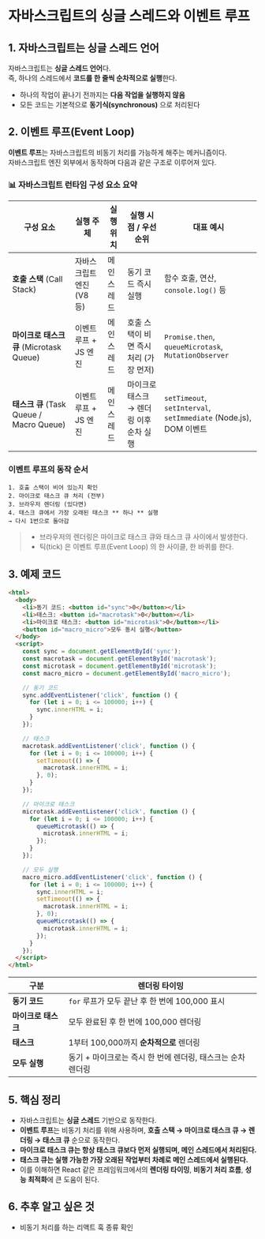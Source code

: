 # 자바스크립트의 싱글 스레드와 이벤트 루프

## 1. 자바스크립트는 싱글 스레드 언어

자바스크립트는 **싱글 스레드 언어**다.  
즉, 하나의 스레드에서 **코드를 한 줄씩 순차적으로 실행**한다.

- 하나의 작업이 끝나기 전까지는 **다음 작업을 실행하지 않음**
- 모든 코드는 기본적으로 **동기식(synchronous)** 으로 처리된다

## 2. 이벤트 루프(Event Loop)

**이벤트 루프**는 자바스크립트의 비동기 처리를 가능하게 해주는 메커니즘이다.  
자바스크립트 엔진 외부에서 동작하며 다음과 같은 구조로 이루어져 있다.

### 📊 자바스크립트 런타임 구성 요소 요약

| 구성 요소                                | 실행 주체                 | 실행 위치   | 실행 시점 / 우선순위                    | 대표 예시                                                         |
| ---------------------------------------- | ------------------------- | ----------- | --------------------------------------- | ----------------------------------------------------------------- |
| **호출 스택** (Call Stack)               | 자바스크립트 엔진 (V8 등) | 메인 스레드 | 동기 코드 즉시 실행                     | 함수 호출, 연산, `console.log()` 등                               |
| **마이크로 태스크 큐** (Microtask Queue) | 이벤트 루프 + JS 엔진     | 메인 스레드 | 호출 스택이 비면 즉시 처리 (가장 먼저)  | `Promise.then`, `queueMicrotask`, `MutationObserver`              |
| **태스크 큐** (Task Queue / Macro Queue) | 이벤트 루프 + JS 엔진     | 메인 스레드 | 마이크로 태스크 → 렌더링 이후 순차 실행 | `setTimeout`, `setInterval`, `setImmediate` (Node.js), DOM 이벤트 |

### 이벤트 루프의 동작 순서

```
1. 호출 스택이 비어 있는지 확인
2. 마이크로 태스크 큐 처리 (전부)
3. 브라우저 렌더링 (있다면)
4. 태스크 큐에서 가장 오래된 태스크 ** 하나 ** 실행
→ 다시 1번으로 돌아감
```

> - 브라우저의 렌더링은 마이크로 태스크 큐와 태스크 큐 사이에서 발생한다.
> - 틱(tick) 은 이벤트 루프(Event Loop) 의 한 사이클, 한 바퀴를 한다.

## 3. 예제 코드

```html
<html>
  <body>
    <li>동기 코드: <button id="sync">0</button></li>
    <li>태스크: <button id="macrotask">0</button></li>
    <li>마이크로 태스크: <button id="microtask">0</button></li>
    <button id="macro_micro">모두 동시 실행</button>
  </body>
  <script>
    const sync = document.getElementById('sync');
    const macrotask = document.getElementById('macrotask');
    const microtask = document.getElementById('microtask');
    const macro_micro = document.getElementById('macro_micro');

    // 동기 코드
    sync.addEventListener('click', function () {
      for (let i = 0; i <= 100000; i++) {
        sync.innerHTML = i;
      }
    });

    // 태스크
    macrotask.addEventListener('click', function () {
      for (let i = 0; i <= 100000; i++) {
        setTimeout(() => {
          macrotask.innerHTML = i;
        }, 0);
      }
    });

    // 마이크로 태스크
    microtask.addEventListener('click', function () {
      for (let i = 0; i <= 100000; i++) {
        queueMicrotask(() => {
          microtask.innerHTML = i;
        });
      }
    });

    // 모두 실행
    macro_micro.addEventListener('click', function () {
      for (let i = 0; i <= 100000; i++) {
        sync.innerHTML = i;
        setTimeout(() => {
          macrotask.innerHTML = i;
        }, 0);
        queueMicrotask(() => {
          microtask.innerHTML = i;
        });
      }
    });
  </script>
</html>
```

| 구분                | 렌더링 타이밍                                               |
| ------------------- | ----------------------------------------------------------- |
| **동기 코드**       | `for` 루프가 모두 끝난 후 한 번에 100,000 표시              |
| **마이크로 태스크** | 모두 완료된 후 한 번에 100,000 렌더링                       |
| **태스크**          | 1부터 100,000까지 **순차적으로** 렌더링                     |
| **모두 실행**       | 동기 + 마이크로는 즉시 한 번에 렌더링, 태스크는 순차 렌더링 |

## 5. 핵심 정리

- 자바스크립트는 **싱글 스레드** 기반으로 동작한다.
- **이벤트 루프**는 비동기 처리를 위해 사용하며, **호출 스택 → 마이크로 태스크 큐 → 렌더링 → 태스크 큐** 순으로 동작한다.
- **마이크로 태스크 큐는 항상 태스크 큐보다 먼저 실행되며, 메인 스레드에서 처리된다.**
- **태스크 큐는 실행 가능한 가장 오래된 작업부터 차례로 메인 스레드에서 실행된다.**
- 이를 이해하면 React 같은 프레임워크에서의 **렌더링 타이밍**, **비동기 처리 흐름**, **성능 최적화**에 큰 도움이 된다.

## 6. 추후 알고 싶은 것

- 비동기 처리를 하는 리액트 훅 종류 확인
